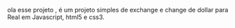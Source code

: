 ola esse projeto , é um projeto simples de exchange e change de dollar para Real em Javascript, html5 e css3.
